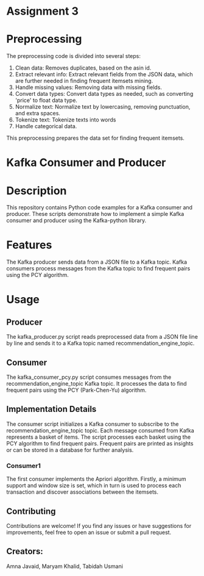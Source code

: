 # Assignment 3

# Preprocessing

The preprocessing code is divided into several steps:
1. Clean data: Removes duplicates, based on the asin id.
2. Extract relevant info: Extract relevant fields from the JSON data, which are further needed in finding frequent itemsets mining.
3. Handle missing values: Removing data with missing fields.
4. Convert data types: Convert data types as needed, such as converting 'price' to float data type.
5. Normalize text: Normalize text by lowercasing, removing punctuation, and extra spaces.
6. Tokenize text: Tokenize texts into words
7. Handle categorical data.

This preprocessing prepares the data set for finding frequent itemsets.


# Kafka Consumer and Producer 

# Description
This repository contains Python code examples for a Kafka consumer and producer. These scripts demonstrate how to implement a simple Kafka consumer and producer using the Kafka-python library.

# Features
The Kafka producer sends data from a JSON file to a Kafka topic.
Kafka consumers process messages from the Kafka topic to find frequent pairs using the PCY algorithm.


# Usage

## Producer
The kafka_producer.py script reads preprocessed data from a JSON file line by line and sends it to a Kafka topic named recommendation_engine_topic.

## Consumer
The kafka_consumer_pcy.py script consumes messages from the recommendation_engine_topic Kafka topic. It processes the data to find frequent pairs using the PCY (Park-Chen-Yu) algorithm.
## Implementation Details
The consumer script initializes a Kafka consumer to subscribe to the recommendation_engine_topic topic.
Each message consumed from Kafka represents a basket of items.
The script processes each basket using the PCY algorithm to find frequent pairs.
Frequent pairs are printed as insights or can be stored in a database for further analysis.

### Consumer1
The first consumer implements the Apriori algorithm. Firstly, a minimum support and window size is set, which in turn is used to process each transaction and discover associations between the itemsets.

## Contributing
Contributions are welcome! If you find any issues or have suggestions for improvements, feel free to open an issue or submit a pull request.

## Creators:
Amna Javaid,
Maryam Khalid,
Tabidah Usmani
